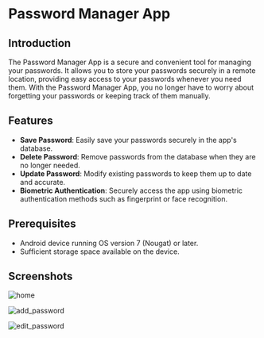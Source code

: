 # Password Manager App

## Introduction

The Password Manager App is a secure and convenient tool for managing your passwords. It allows you to store your passwords securely in a remote location, providing easy access to your passwords whenever you need them. With the Password Manager App, you no longer have to worry about forgetting your passwords or keeping track of them manually.

## Features

- **Save Password**: Easily save your passwords securely in the app's database.
- **Delete Password**: Remove passwords from the database when they are no longer needed.
- **Update Password**: Modify existing passwords to keep them up to date and accurate.
- **Biometric Authentication**: Securely access the app using biometric authentication methods such as fingerprint or face recognition.

## Prerequisites
- Android device running OS version 7 (Nougat) or later.
- Sufficient storage space available on the device.

## Screenshots
![home](https://github.com/kapilBaser/Password-Manager/assets/94954247/f514dd2f-915f-4a9c-9248-9ac0d69570b3)

![add_password](https://github.com/kapilBaser/Password-Manager/assets/94954247/7ae6681a-4088-4ea4-83a7-9cf5c18a5566)

![edit_password](https://github.com/kapilBaser/Password-Manager/assets/94954247/2d61fafd-bbd2-4706-8c0b-a18848a49046)



